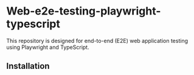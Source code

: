 # Web-e2e-testing-playwright-typescript
This repository is designed for end-to-end (E2E) web application testing using Playwright and TypeScript.

## Installation
```

```